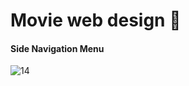 # Movie web design 🍿


#### Side Navigation Menu

![14](https://github.com/sancoza-developer/movie-web-design-exercise/assets/140257603/43a1274c-a1d2-4b61-bc9f-14f83602df15)
